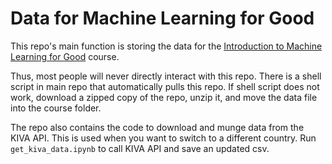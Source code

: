 Data for Machine Learning for Good
====

This repo's main function is storing the data for the [Introduction to Machine Learning for Good](https://github.com/DeltaAnalytics/machine_learning_for_good) course.

Thus, most people will never directly interact with this repo. There is a shell script in main repo that automatically pulls this repo. If shell script does not work, download a zipped copy of the repo, unzip it, and move the data file into the course folder.

The repo also contains the code to download and munge data from the KIVA API. This is used when you want to switch to a different country. Run `get_kiva_data.ipynb` to call KIVA API and save an updated csv.
